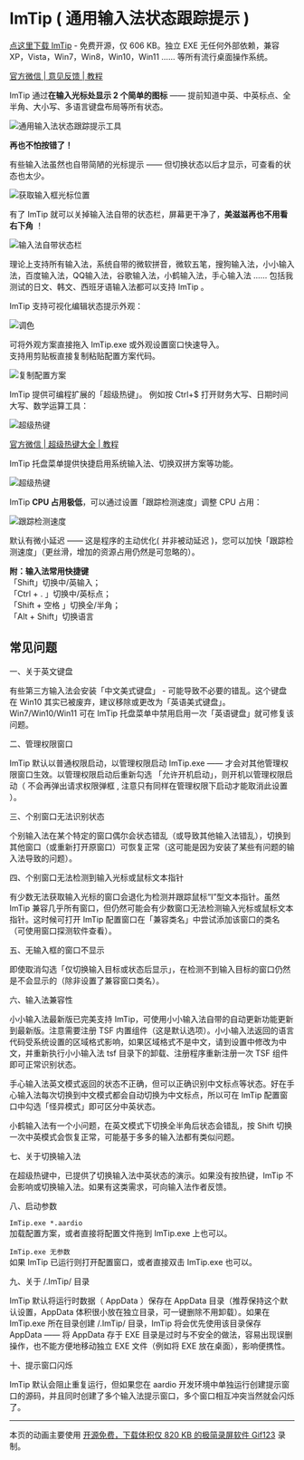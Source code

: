 # ImTip ( 通用输入法状态跟踪提示 )
 
<a href="https://imtip.aardio.com/update/ImTip.7z">点这里下载 ImTip</a> - 免费开源，仅 606 KB。独立 EXE 无任何外部依赖，兼容 XP，Vista，Win7，Win8，Win10，Win11 …… 等所有流行桌面操作系统。  

<a href="https://mp.weixin.qq.com/s/-bdN1oypEdpHhx_SKx2p-Q">官方微信 | 意见反馈 | 教程</a>

ImTip 通过**在输入光标处显示 2 个简单的图标** —— 提前知道中英、中英标点、全半角、大小写、多语言键盘布局等所有状态。

![通用输入法状态跟踪提示工具](./screenshots/imtip.gif)

**再也不怕按错了！**

有些输入法虽然也自带简陋的光标提示 —— 但切换状态以后才显示，可查看的状态也太少。

![获取输入框光标位置](./screenshots/web.gif)

有了 ImTip 就可以关掉输入法自带的状态栏，屏幕更干净了，**美滋滋再也不用看右下角** ！

![输入法自带状态栏](./screenshots/ime.png)

理论上支持所有输入法，系统自带的微软拼音，微软五笔，搜狗输入法，小小输入法，百度输入法，QQ输入法，谷歌输入法，小鹤输入法，手心输入法 …… 包括我测试的日文、韩文、西班牙语输入法都可以支持 ImTip 。

ImTip 支持可视化编辑状态提示外观：

![调色](./screenshots/color.gif)

可将外观方案直接拖入 ImTip.exe 或外观设置窗口快速导入。  
支持用剪贴板直接复制粘贴配置方案代码。  

![复制配置方案](./screenshots/copy.gif)

ImTip 提供可编程扩展的「超级热键」。
例如按 Ctrl+$ 打开财务大写、日期时间大写、数学运算工具：

![超级热键](./screenshots/cn.gif)

<a href="https://mp.weixin.qq.com/s/-bdN1oypEdpHhx_SKx2p-Q">官方微信 | 超级热键大全 | 教程 </a>

ImTip 托盘菜单提供快捷启用系统输入法、切换双拼方案等功能。

![超级热键](./screenshots/menu.png)

ImTip **CPU 占用极低**，可以通过设置「跟踪检测速度」调整 CPU 占用：

![跟踪检测速度](./screenshots/cpu.png)

默认有微小延迟 —— 这是程序的主动优化( 并非被动延迟 )，您可以加快「跟踪检测速度」（更丝滑，增加的资源占用仍然是可忽略的）。

**附：输入法常用快捷键**  
「Shift」切换中/英输入；  
「Ctrl + . 」切换中/英标点；  
「Shift + 空格 」切换全/半角；  
「Alt + Shift」切换语言  

## 常见问题

一、关于英文键盘

有些第三方输入法会安装「中文美式键盘」 - 可能导致不必要的错乱。这个键盘在 Win10 其实已被废弃，建议移除或更改为「英语美式键盘」。Win7/Win10/Win11 可在 ImTip 托盘菜单中禁用启用一次「英语键盘」就可修复该问题。  

二、管理权限窗口

ImTip 默认以普通权限启动，以管理权限启动 ImTip.exe —— 才会对其他管理权限窗口生效。以管理权限启动后重新勾选 「允许开机启动」，则开机以管理权限启动（ 不会再弹出请求权限弹框 , 注意只有同样在管理权限下启动才能取消此设置 ）。

三、个别窗口无法识别状态

个别输入法在某个特定的窗口偶尔会状态错乱（或导致其他输入法错乱），切换到其他窗口（或重新打开原窗口）可恢复正常（这可能是因为安装了某些有问题的输入法导致的问题）。 

四、个别窗口无法检测到输入光标或鼠标文本指针

有少数无法获取输入光标的窗口会退化为检测并跟踪鼠标“I”型文本指针。虽然 ImTip 兼容几乎所有窗口，但仍然可能会有少数窗口无法检测输入光标或鼠标文本指针。这时候可打开 ImTip 配置窗口在「兼容类名」中尝试添加该窗口的类名（可使用窗口探测软件查看）。

五、无输入框的窗口不显示  

即使取消勾选「仅切换输入目标或状态后显示」，在检测不到输入目标的窗口仍然是不会显示的（除非设置了兼容窗口类名）。  

六、输入法兼容性  

小小输入法最新版已完美支持 ImTip，可使用小小输入法自带的自动更新功能更新到最新版。注意需要注册 TSF 内置组件（这是默认选项）。小小输入法返回的语言代码受系统设置的区域格式影响，如果区域格式不是中文，请到设置中修改为中文，并重新执行小小输入法 tsf 目录下的卸载、注册程序重新注册一次 TSF 组件即可正常识别状态。

手心输入法英文模式返回的状态不正确，但可以正确识别中文标点等状态。好在手心输入法每次切换到中文模式都会自动切换为中文标点，所以可在 ImTip 配置窗口中勾选「怪异模式」即可区分中英状态。

小鹤输入法有一个小问题，在英文模式下切换全半角后状态会错乱，按 Shift 切换一次中英模式会恢复正常，可能基于多多的输入法都有类似问题。

七、关于切换输入法

在超级热键中，已提供了切换输入法中英状态的演示。如果没有按热键，ImTip 不会影响或切换输入法。如果有这类需求，可向输入法作者反馈。

八、启动参数

`ImTip.exe *.aardio`  
加载配置方案，或者直接将配置文件拖到 ImTip.exe 上也可以。  

`ImTip.exe 无参数`  
如果 ImTip 已运行则打开配置窗口，或者直接双击 ImTip.exe 也可以。  

九、关于 /.ImTip/ 目录

ImTip 默认将运行时数据（ AppData ）保存在 AppData 目录（推荐保持这个默认设置，AppData 体积很小放在独立目录，可一键删除不用卸载）。如果在 ImTip.exe 所在目录创建 /.ImTip/ 目录，ImTip 将会优先使用该目录保存 AppData ——  将 AppData 存于 EXE 目录是过时与不安全的做法，容易出现误删操作，也不能方便地移动独立 EXE 文件（例如将 EXE 放在桌面），影响便携性。

十、提示窗口闪烁

ImTip 默认会阻止重复运行，但如果您在 aardio 开发环境中单独运行创建提示窗口的源码，并且同时创建了多个输入法提示窗口，多个窗口相互冲突当然就会闪烁了。

****

本页的动画主要使用 [开源免费，下载体积仅 820 KB 的极简录屏软件 Gif123](https://gif123.aardio.com/) 录制。
